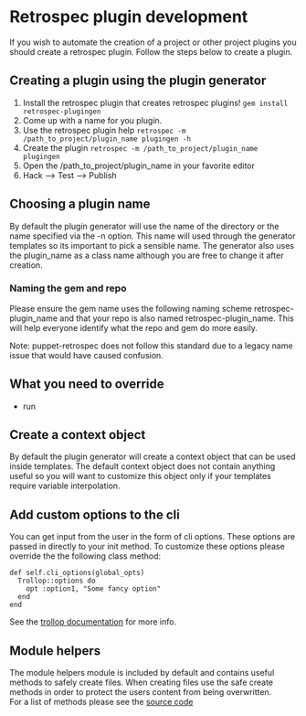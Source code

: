 # Retrospec plugin development

If you wish to automate the creation of a project or other project plugins you should
create a retrospec plugin. Follow the steps below to create a plugin.

## Creating a plugin using the plugin generator
1. Install the retrospec plugin that creates retrospec plugins!  `gem install retrospec-plugingen`
2. Come up with a name for you plugin.
3. Use the retrospec plugin help `retrospec -m /path_to_project/plugin_name plugingen -h`
4. Create the plugin `retrospec -m /path_to_project/plugin_name plugingen`
5. Open the /path_to_project/plugin_name in your favorite editor
6. Hack --> Test --> Publish

## Choosing a plugin name
By default the plugin generator will use the name of the directory or the name specified via the -n option.  This name
will used through the generator templates so its important to pick a sensible name.  The generator also uses the plugin_name
as a class name although you are free to change it after creation. 

### Naming the gem and repo
Please ensure the gem name uses the following naming scheme retrospec-plugin_name and that your repo is also named retrospec-plugin_name.
This will help everyone identify what the repo and gem do more easily. 

Note: puppet-retrospec does not follow this standard due to a legacy name issue that would have caused confusion.

## What you need to override
* run

## Create a context object
By default the plugin generator will create a context object that can be used inside templates.  The default context object
does not contain anything useful so you will want to customize this object only if your templates require variable interpolation.

## Add custom options to the cli
You can get input from the user in the form of cli options.  These options are passed in directly to your init method.
To customize these options please override the the following class method:

```
def self.cli_options(global_opts)
  Trollop::options do
    opt :option1, "Some fancy option"
  end
end
```

See the [trollop documentation](http://trollop.rubyforge.org) for more info.

## Module helpers
The module helpers module is included by default and contains useful methods to safely create files. When creating files
use the safe create methods in order to protect the users content from being overwritten.  
For a list of methods please see the [source code](https://github.com/nwops/retrospec/blob/master/lib/retrospec/plugins/v1/module_helpers.rb)


